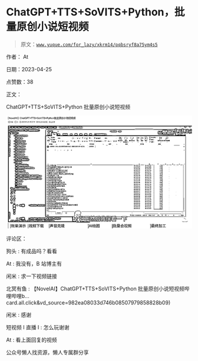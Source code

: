 # ChatGPT+TTS+SoVITS+Python，批量原创小说短视频

> 原文：[`www.yuque.com/for_lazy/xkrm14/pqbsryf8a75ym4s5`](https://www.yuque.com/for_lazy/xkrm14/pqbsryf8a75ym4s5)

作者： At

日期：2023-04-25

点赞数：38

正文：

ChatGPT+TTS+SoVITS+Python 批量原创小说短视频

![](img/b13188110a256094d884bb36873b11f6.png)

评论区：

狗头 : 有成品吗？看看

At : 我没有，B 站博主有

闲米 : 求一下视频链接

北冥有鱼 : 【NovelAI】ChatGPT+TTS+SoVITS+Python 批量原创小说短视频哔哩哔哩b... card.all.click&vd_source=982ea08033d746b08507979858828b09)

闲米 : 感谢

短视频 I 直播 I : 怎么玩谢谢

At : 看上面回复的视频

公众号懒人找资源，懒人专属群分享

